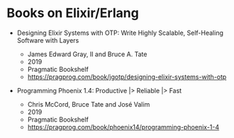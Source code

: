 # Books on Elixir/Erlang

- Designing Elixir Systems with OTP: Write Highly Scalable, Self-Healing Software with Layers
  - James Edward Gray, II and Bruce A. Tate
  - 2019
  - Pragmatic Bookshelf
  - https://pragprog.com/book/jgotp/designing-elixir-systems-with-otp
  
- Programming Phoenix 1.4: Productive |> Reliable |> Fast
  - Chris McCord, Bruce Tate and José Valim
  - 2019
  - Pragmatic Bookshelf
  - https://pragprog.com/book/phoenix14/programming-phoenix-1-4
  
  
